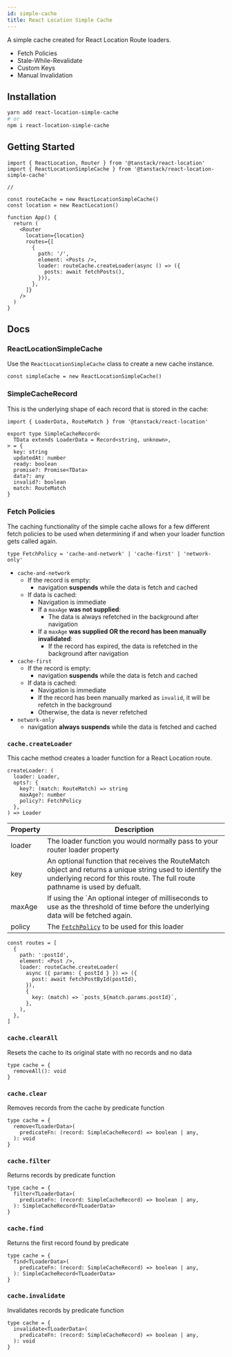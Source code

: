 ```yaml
---
id: simple-cache
title: React Location Simple Cache
---
```


A simple cache created for React Location Route loaders.

- Fetch Policies
- Stale-While-Revalidate
- Custom Keys
- Manual Invalidation

## Installation

```bash
yarn add react-location-simple-cache
# or
npm i react-location-simple-cache
```

## Getting Started

```tsx
import { ReactLocation, Router } from '@tanstack/react-location'
import { ReactLocationSimpleCache } from '@tanstack/react-location-simple-cache'

//

const routeCache = new ReactLocationSimpleCache()
const location = new ReactLocation()

function App() {
  return (
    <Router
      location={location}
      routes={[
        {
          path: '/',
          element: <Posts />,
          loader: routeCache.createLoader(async () => ({
            posts: await fetchPosts(),
          })),
        },
      ]}
    />
  )
}
```

## Docs

### ReactLocationSimpleCache

Use the `ReactLocationSimpleCache` class to create a new cache instance.

```tsx
const simpleCache = new ReactLocationSimpleCache()
```

### SimpleCacheRecord

This is the underlying shape of each record that is stored in the cache:

```tsx
import { LoaderData, RouteMatch } from '@tanstack/react-location'

export type SimpleCacheRecord<
  TData extends LoaderData = Record<string, unknown>,
> = {
  key: string
  updatedAt: number
  ready: boolean
  promise?: Promise<TData>
  data?: any
  invalid?: boolean
  match: RouteMatch
}
```

### Fetch Policies

The caching functionality of the simple cache allows for a few different fetch policies to be used when determining if and when your loader function gets called again.

```tsx
type FetchPolicy = 'cache-and-network' | 'cache-first' | 'network-only'
```

- `cache-and-network`
  - If the record is empty:
    - navigation **suspends** while the data is fetch and cached
  - If data is cached:
    - Navigation is immediate
    - If a `maxAge` **was not supplied**:
      - The data is always refetched in the background after navigation
    - If a `maxAge` **was supplied OR the record has been manually invalidated**:
      - If the record has expired, the data is refetched in the background after navigation
- `cache-first`
  - If the record is empty:
    - navigation **suspends** while the data is fetch and cached
  - If data is cached:
    - Navigation is immediate
    - If the record has been manually marked as `invalid`, it will be refetch in the background
    - Otherwise, the data is never refetched
- `network-only`
  - navigation **always suspends** while the data is fetched and cached

### `cache.createLoader`

This cache method creates a loader function for a React Location route.

```tsx
createLoader: (
  loader: Loader,
  opts?: {
    key?: (match: RouteMatch) => string
    maxAge?: number
    policy?: FetchPolicy
  },
) => Loader
```

| Property | Description                                                                                                                                                                             |
| -------- | --------------------------------------------------------------------------------------------------------------------------------------------------------------------------------------- |
| loader   | The loader function you would normally pass to your router loader property                                                                                                              |
| key      | An optional function that receives the RouteMatch object and returns a unique string used to identify the underlying record for this route. The full route pathname is used by defualt. |
| maxAge   | If using the `An optional integer of milliseconds to use as the threshold of time before the underlying data will be fetched again.                                                     |
| policy   | The [`FetchPolicy`](#fetch-policies) to be used for this loader                                                                                                                         |

```tsx
const routes = [
  {
    path: ':postId',
    element: <Post />,
    loader: routeCache.createLoader(
      async ({ params: { postId } }) => ({
        post: await fetchPostById(postId),
      }),
      {
        key: (match) => `posts_${match.params.postId}`,
      },
    ),
  },
]
```

### `cache.clearAll`

Resets the cache to its original state with no records and no data

```tsx
type cache = {
  removeAll(): void
}
```

### `cache.clear`

Removes records from the cache by predicate function

```tsx
type cache = {
  remove<TLoaderData>(
    predicateFn: (record: SimpleCacheRecord) => boolean | any,
  ): void
}
```

### `cache.filter`

Returns records by predicate function

```tsx
type cache = {
  filter<TLoaderData>(
    predicateFn: (record: SimpleCacheRecord) => boolean | any,
  ): SimpleCacheRecord<TLoaderData>
}
```

### `cache.find`

Returns the first record found by predicate

```tsx
type cache = {
  find<TLoaderData>(
    predicateFn: (record: SimpleCacheRecord) => boolean | any,
  ): SimpleCacheRecord<TLoaderData>
}
```

### `cache.invalidate`

Invalidates records by predicate function

```tsx
type cache = {
  invalidate<TLoaderData>(
    predicateFn: (record: SimpleCacheRecord) => boolean | any,
  ): void
}
```
